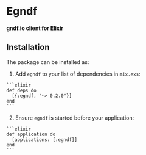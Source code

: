 # Egndf

**gndf.io client for Elixir**

## Installation

The package can be installed as:

  1. Add `egndf` to your list of dependencies in `mix.exs`:

    ```elixir
    def deps do
      [{:egndf, "~> 0.2.0"}]
    end
    ```

  2. Ensure `egndf` is started before your application:

    ```elixir
    def application do
      [applications: [:egndf]]
    end
    ```

